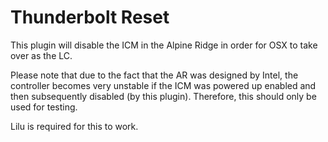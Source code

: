 #  Thunderbolt Reset

This plugin will disable the ICM in the Alpine Ridge in order for OSX to take 
over as the LC.

Please note that due to the fact that the AR was designed by Intel, the 
controller becomes very unstable if the ICM was powered up enabled and then 
subsequently disabled (by this plugin). Therefore, this should only be used 
for testing.

Lilu is required for this to work.
